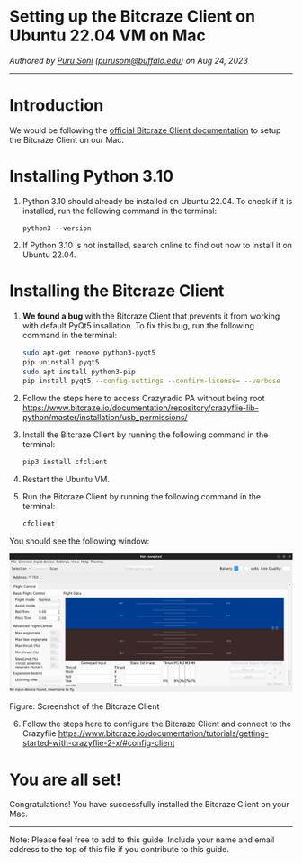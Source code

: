 # Setting up the Bitcraze Client on Ubuntu 22.04 VM on Mac
*Authored by [Puru Soni](https://github.com/puru-soni-04) (purusoni@buffalo.edu) on Aug 24, 2023*
***

# Introduction
We would be following the [official Bitcraze Client documentation](https://www.bitcraze.io/documentation/repository/bitcraze-client-python/master/getting_started/) to setup the Bitcraze Client on our Mac.

# Installing Python 3.10
1. Python 3.10 should already be installed on Ubuntu 22.04. To check if it is installed, run the following command in the terminal:

    ```
    python3 --version
    ```
2. If Python 3.10 is not installed, search online to find out how to install it on Ubuntu 22.04.

# Installing the Bitcraze Client
1. **We found a bug** with the Bitcraze Client that prevents it from working with default PyQt5 insallation. To fix this bug, run the following command in the terminal:

    ``` bash
    sudo apt-get remove python3-pyqt5
    pip uninstall pyqt5
    sudo apt install python3-pip
    pip install pyqt5 --config-settings --confirm-license= --verbose
    ```

2. Follow the steps here to access Crazyradio PA without being root https://www.bitcraze.io/documentation/repository/crazyflie-lib-python/master/installation/usb_permissions/



3. Install the Bitcraze Client by running the following command in the terminal:

    ``` bash
    pip3 install cfclient
    ```

4. Restart the Ubuntu VM.

5. Run the Bitcraze Client by running the following command in the terminal:

    ``` bash
    cfclient
    ```

You should see the following window:
    
<img src="images/2.png" style="width: 600px;"/>

Figure: Screenshot of the Bitcraze Client

6. Follow the steps here to configure the Bitcraze Client and connect to the Crazyflie https://www.bitcraze.io/documentation/tutorials/getting-started-with-crazyflie-2-x/#config-client


# You are all set!
Congratulations! You have successfully installed the Bitcraze Client on your Mac.

***
Note: Please feel free to add to this guide. Include your name and email address to the top of this file if you contribute to this guide.